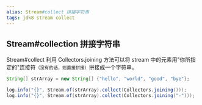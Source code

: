 ```yaml
---
alias: Stream#collect 拼接字符串
tags: jdk8 stream collect
---
```


## Stream#collection 拼接字符串

Stream#collect 利用 Collectors.joining 方法可以将 stream 中的元素用"你所指定的"连接符<small>（没有的话，则直接拼接）</small>拼接成一个字符串。

```java
String[] strArray = new String[] {"hello", "world", "good", "bye"};

log.info("{}", Stream.of(strArray).collect(Collectors.joining()));
log.info("{}", Stream.of(strArray).collect(Collectors.joining("-")));
```

